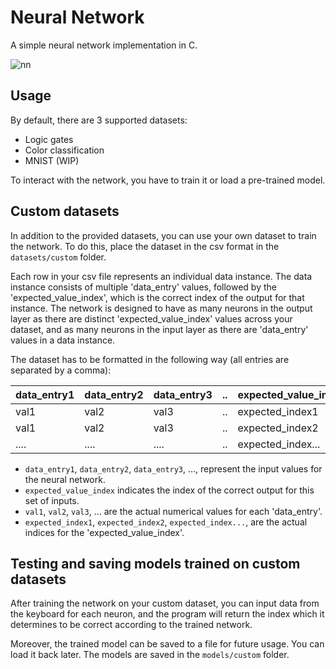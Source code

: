 # Neural Network

A simple neural network implementation in C.

![nn](https://github.com/nxmbit/neural-network/assets/64561905/1754f5a0-1864-4583-92b8-2b2a7146e0b3)

## Usage
By default, there are 3 supported datasets:
* Logic gates
* Color classification
* MNIST (WIP)

To interact with the network, you have to train it or load a pre-trained model.

## Custom datasets
In addition to the provided datasets, you can use your own dataset to train the network. To do this, place the dataset in the csv format in the `datasets/custom` folder. 

Each row in your csv file represents an individual data instance. The data instance consists of multiple 'data_entry' values, followed by the 'expected_value_index', which is the correct index of the output for that instance. The network is designed to have as many neurons in the output layer as there are distinct 'expected_value_index' values across your dataset, and as many neurons in the input layer as there are 'data_entry' values in a data instance.

The dataset has to be formatted in the following way (all entries are separated by a comma):

| data_entry1 | data_entry2 | data_entry3 | .. | expected_value_index |
|-------------|-------------|-------------|----|----------------------|
|    val1     |    val2     |     val3    | .. |    expected_index1   |
|    val1     |    val2     |     val3    | .. |    expected_index2   |
|    ....     |    ....     |     ....    | .. |    expected_index... |

- `data_entry1`, `data_entry2`, `data_entry3`, ..., represent the input values for the neural network. 
- `expected_value_index` indicates the index of the correct output for this set of inputs.
- `val1`, `val2`, `val3`, ... are the actual numerical values for each 'data_entry'.
- `expected_index1`, `expected_index2`, `expected_index...`, are the actual indices for the 'expected_value_index'.

## Testing and saving models trained on custom datasets
After training the network on your custom dataset, you can input data from the keyboard for each neuron, and the program will return the index which it determines to be correct according to the trained network.

Moreover, the trained model can be saved to a file for future usage. You can load it back later. The models are saved in the `models/custom` folder.
